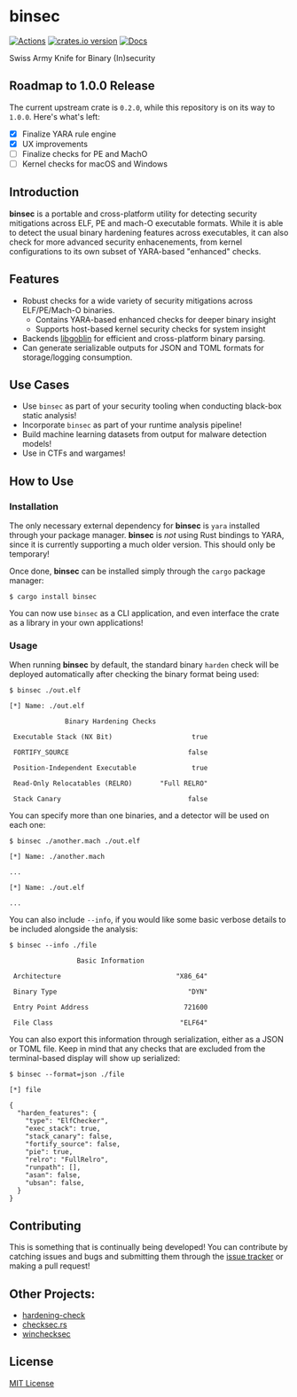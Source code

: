 # binsec

[![Actions][actions-badge]][actions-url]
[![crates.io version][crates-binsec-badge]][crates-binsec]
[![Docs][docs-badge]][docs.rs]

[actions-badge]: https://github.com/ex0dus-0x/binsec/workflows/CI/badge.svg?branch=master
[actions-url]: https://github.com/ex0dus-0x/binsec/actions

[crates-binsec-badge]: https://img.shields.io/crates/v/binsec.svg
[crates-binsec]: https://crates.io/crates/binsec

[docs-badge]: https://docs.rs/binsec/badge.svg
[docs.rs]: https://docs.rs/binsec

Swiss Army Knife for Binary (In)security

## Roadmap to 1.0.0 Release

The current upstream crate is `0.2.0`, while this repository is on its way to `1.0.0`. Here's what's left:

* [x] Finalize YARA rule engine
* [x] UX improvements
* [ ] Finalize checks for PE and MachO
* [ ] Kernel checks for macOS and Windows

## Introduction

__binsec__ is a portable and cross-platform utility for detecting security mitigations across ELF, PE and mach-O executable formats.
While it is able to detect the usual binary hardening features across executables, it can also check for more advanced security enhacenements, from kernel configurations to its own subset of YARA-based "enhanced" checks.

## Features

* Robust checks for a wide variety of security mitigations across ELF/PE/Mach-O binaries.
    * Contains YARA-based enhanced checks for deeper binary insight
    * Supports host-based kernel security checks for system insight
* Backends [libgoblin](https://github.com/m4b/goblin) for efficient and cross-platform binary parsing.
* Can generate serializable outputs for JSON and TOML formats for storage/logging consumption.

## Use Cases

* Use `binsec` as part of your security tooling when conducting black-box static analysis!
* Incorporate `binsec` as part of your runtime analysis pipeline!
* Build machine learning datasets from output for malware detection models!
* Use in CTFs and wargames!

## How to Use

### Installation

The only necessary external dependency for __binsec__ is `yara` installed through your package manager. __binsec__ is _not_ using Rust bindings to YARA, since it is currently supporting a much older version. This should only be temporary!

Once done, __binsec__ can be installed simply through the `cargo` package manager:

```
$ cargo install binsec
```

You can now use `binsec` as a CLI application, and even interface the crate as a library in your own applications!

### Usage

When running __binsec__ by default, the standard binary `harden` check will be deployed automatically after checking the
binary format being used:

```
$ binsec ./out.elf

[*] Name: ./out.elf

              Binary Hardening Checks

 Executable Stack (NX Bit)                    true

 FORTIFY_SOURCE                              false

 Position-Independent Executable              true

 Read-Only Relocatables (RELRO)       "Full RELRO"

 Stack Canary                                false
```

You can specify more than one binaries, and a detector will be used on each one:

```
$ binsec ./another.mach ./out.elf

[*] Name: ./another.mach

...

[*] Name: ./out.elf

...
```

You can also include `--info`, if you would like some basic verbose details to be included alongside the analysis:

```
$ binsec --info ./file

                 Basic Information

 Architecture                             "X86_64"

 Binary Type                                 "DYN"

 Entry Point Address                        721600

 File Class                                "ELF64"
```

You can also export this information through serialization, either as a JSON or TOML file. Keep in mind that any checks that are excluded from
the terminal-based display will show up serialized:

```
$ binsec --format=json ./file

[*] file

{
  "harden_features": {
    "type": "ElfChecker",
    "exec_stack": true,
    "stack_canary": false,
    "fortify_source": false,
    "pie": true,
    "relro": "FullRelro",
    "runpath": [],
    "asan": false,
    "ubsan": false,
  }
}
```

## Contributing

This is something that is continually being developed! You can contribute by catching issues and bugs
and submitting them through the [issue tracker](https://github.com/ex0dus-0x/binsec/issues) or
making a pull request!

## Other Projects:

* [hardening-check](http://manpages.ubuntu.com/manpages/trusty/man1/hardening-check.1.html)
* [checksec.rs](https://github.com/etke/checksec.rs)
* [winchecksec](https://github.com/trailofbits/winchecksec)

## License

[MIT License](https://codemuch.tech/license.txt)
